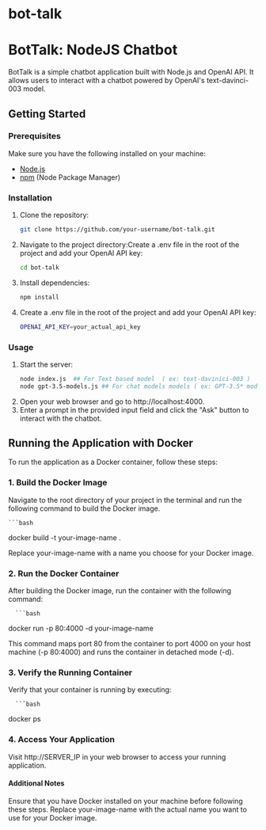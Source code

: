 # bot-talk

# BotTalk: NodeJS Chatbot

BotTalk is a simple chatbot application built with Node.js and OpenAI API. It allows users to interact with a chatbot powered by OpenAI's text-davinci-003 model.

## Getting Started

### Prerequisites

Make sure you have the following installed on your machine:

- [Node.js](https://nodejs.org/)
- [npm](https://www.npmjs.com/) (Node Package Manager)

### Installation

1. Clone the repository:

   ```bash
   git clone https://github.com/your-username/bot-talk.git

2. Navigate to the project directory:Create a .env file in the root of the project and add your OpenAI API key:
   ```bash
   cd bot-talk
3. Install dependencies:
   ```bash
   npm install
4. Create a .env file in the root of the project and add your OpenAI API key:
   ```bash
   OPENAI_API_KEY=your_actual_api_key

### Usage   
1. Start the server:
   ```bash
   node index.js  ## For Text based model  ( ex: text-davinici-003 )
   node gpt-3.5-models.js ## For chat models models ( ex: GPT-3.5* models )
2. Open your web browser and go to http://localhost:4000.
3. Enter a prompt in the provided input field and click the "Ask" button to interact with the chatbot.
   

## Running the Application with Docker

To run the application as a Docker container, follow these steps:

### 1. Build the Docker Image

Navigate to the root directory of your project in the terminal and run the following command to build the Docker image.

    ```bash
   docker build -t your-image-name .

Replace your-image-name with a name you choose for your Docker image.

### 2. Run the Docker Container
After building the Docker image, run the container with the following command:

      ```bash
docker run -p 80:4000 -d your-image-name

This command maps port 80 from the container to port 4000 on your host machine (-p 80:4000) and runs the container in detached mode (-d).

### 3. Verify the Running Container
Verify that your container is running by executing:

      ```bash
docker ps
      
### 4. Access Your Application
Visit http://SERVER_IP in your web browser to access your running application.

#### Additional Notes
Ensure that you have Docker installed on your machine before following these steps.
Replace your-image-name with the actual name you want to use for your Docker image.
